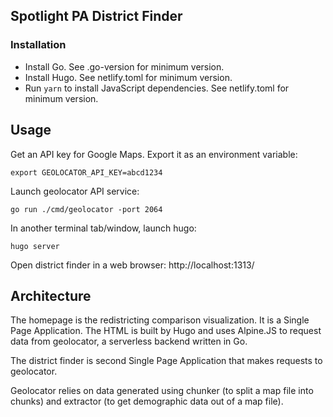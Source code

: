 ## Spotlight PA District Finder

### Installation

- Install Go. See .go-version for minimum version.
- Install Hugo. See netlify.toml for minimum version.
- Run `yarn` to install JavaScript dependencies. See netlify.toml for minimum version.

## Usage

Get an API key for Google Maps. Export it as an environment variable:

```
export GEOLOCATOR_API_KEY=abcd1234
```

Launch geolocator API service:

```
go run ./cmd/geolocator -port 2064
```

In another terminal tab/window, launch hugo:

```
hugo server
```

Open district finder in a web browser: http://localhost:1313/

## Architecture

The homepage is the redistricting comparison visualization. It is a Single Page Application. The HTML is built by Hugo and uses Alpine.JS to request data from geolocator, a serverless backend written in Go.

The district finder is second Single Page Application that makes requests to geolocator.

Geolocator relies on data generated using chunker (to split a map file into chunks) and extractor (to get demographic data out of a map file).
